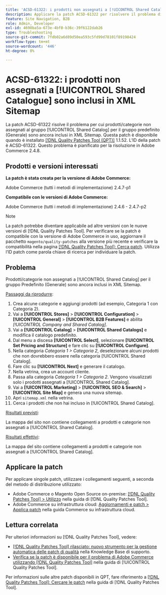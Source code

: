```yaml
---
title: 'ACSD-61322: i prodotti non assegnati a [!UICONTROL Shared Catalogue] sono inclusi in XML Sitemap'
description: Applicare la patch ACSD-61322 per risolvere il problema di Adobe Commerce, in cui prodotti/categorie non assegnati al gruppo [!UICONTROL Shared Catalog] per il gruppo predefinito (Generale) sono ancora inclusi in XML Sitemap.
feature: Site Navigation, B2B
role: Admin, Developer
exl-id: 4698ba5a-673e-4bf0-b36c-39f6122dab26
type: Troubleshooting
source-git-commit: 7fdb02a6d89d50ea593c5fd99d78101f89198424
workflow-type: tm+mt
source-wordcount: '446'
ht-degree: 0%

---
```


# ACSD-61322: i prodotti non assegnati a [!UICONTROL Shared Catalogue] sono inclusi in XML Sitemap

La patch ACSD-61322 risolve il problema per cui prodotti/categorie non assegnati al gruppo [!UICONTROL Shared Catalog] per il gruppo predefinito (Generale) sono ancora inclusi in XML Sitemap. Questa patch è disponibile quando è installato [[!DNL Quality Patches Tool (QPT)]](https://experienceleague.adobe.com/it/docs/commerce-operations/tools/quality-patches-tool/quality-patches-tool-to-self-serve-quality-patches) 1.1.52. L’ID della patch è ACSD-61322. Questo problema è pianificato per la risoluzione in Adobe Commerce 2.4.8.

## Prodotti e versioni interessati

**La patch è stata creata per la versione di Adobe Commerce:**

Adobe Commerce (tutti i metodi di implementazione) 2.4.7-p1

**Compatibile con le versioni di Adobe Commerce:**

Adobe Commerce (tutti i metodi di implementazione) 2.4.6 - 2.4.7-p2

>[!NOTE]
>
>La patch potrebbe diventare applicabile ad altre versioni con le nuove versioni di [!DNL Quality Patches Tool]. Per verificare se la patch è compatibile con la versione di Adobe Commerce in uso, aggiornare il pacchetto `magento/quality-patches` alla versione più recente e verificare la compatibilità nella pagina [[!DNL Quality Patches Tool]: Cerca patch](https://experienceleague.adobe.com/tools/commerce-quality-patches/index.html?lang=it). Utilizza l’ID patch come parola chiave di ricerca per individuare la patch.

## Problema

Prodotti/categorie non assegnati a [!UICONTROL Shared Catalog] per il gruppo Predefinito (Generale) sono ancora inclusi in XML Sitemap.

<u>Passaggi da riprodurre</u>:

1. Crea alcune categorie e aggiungi prodotti (ad esempio, Categoria 1 con Categoria 2).
1. Vai a **[!UICONTROL Stores]** > **[!UICONTROL Configuration]** > **[!UICONTROL General]** > **[!UICONTROL B2B Features]** e abilita *[!UICONTROL Company and Shared Catalog]*.
1. Vai a **[!UICONTROL Catalog]** > **[!UICONTROL Shared Catalogs]** e modifica il catalogo predefinito.
1. Dal menu a discesa **[!UICONTROL Select]**, selezionare **[!UICONTROL Set Pricing and Structure]** e fare clic su **[!UICONTROL Configure]**.
1. Nella categoria *Categoria 1 > Categoria 2*, deselezionare alcuni prodotti che non dovrebbero essere nella categoria [!UICONTROL Shared Catalog].
1. Fare clic su **[!UICONTROL Next]** e generare il catalogo.
1. Nella vetrina, crea un account cliente.
1. Passa alla categoria *Categoria 1 > Categoria 2*. Vengono visualizzati solo i prodotti assegnati a [!UICONTROL Shared Catalog].
1. Vai a **[!UICONTROL Marketing]** > **[!UICONTROL SEO & Search]** > **[!UICONTROL Site Map]** e genera una nuova sitemap.
1. Apri `sitemap.xml` nella vetrina.
1. Cerca i prodotti che non hai incluso in [!UICONTROL Shared Catalog].

<u>Risultati previsti</u>:

La mappa del sito non contiene collegamenti a prodotti e categorie non assegnati a [!UICONTROL Shared Catalog].

<u>Risultati effettivi</u>:

La mappa del sito contiene collegamenti a prodotti e categorie non assegnati a [!UICONTROL Shared Catalog].

## Applicare la patch

Per applicare singole patch, utilizzare i collegamenti seguenti, a seconda del metodo di distribuzione utilizzato:

* Adobe Commerce o Magento Open Source on-premise: [[!DNL Quality Patches Tool] > Utilizzo](/help/tools/quality-patches-tool/usage.md) nella guida di [!DNL Quality Patches Tool].
* Adobe Commerce su infrastruttura cloud: [Aggiornamenti e patch > Applica patch](https://experienceleague.adobe.com/docs/commerce-cloud-service/user-guide/develop/upgrade/apply-patches.html?lang=it) nella guida Commerce su infrastruttura cloud.

## Lettura correlata

Per ulteriori informazioni su [!DNL Quality Patches Tool], vedere:

* [[!DNL Quality Patches Tool] rilasciato: nuovo strumento per la gestione automatica delle patch di qualità](https://experienceleague.adobe.com/it/docs/commerce-operations/tools/quality-patches-tool/quality-patches-tool-to-self-serve-quality-patches) nella Knowledge Base di supporto.
* [Verifica se la patch è disponibile per il problema di Adobe Commerce utilizzando  [!DNL Quality Patches Tool]](/help/tools/quality-patches-tool/patches-available-in-qpt/check-patch-for-magento-issue-with-magento-quality-patches.md) nella guida di [!UICONTROL Quality Patches Tool].


Per informazioni sulle altre patch disponibili in QPT, fare riferimento a [[!DNL Quality Patches Tool]: Cercare le patch](https://experienceleague.adobe.com/tools/commerce-quality-patches/index.html?lang=it) nella guida di [!DNL Quality Patches Tool].

